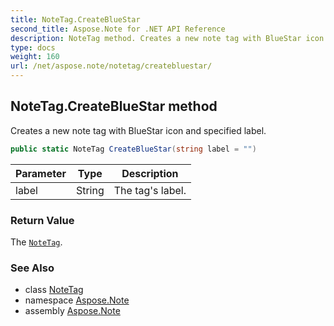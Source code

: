 ```yaml
---
title: NoteTag.CreateBlueStar
second_title: Aspose.Note for .NET API Reference
description: NoteTag method. Creates a new note tag with BlueStar icon and specified label
type: docs
weight: 160
url: /net/aspose.note/notetag/createbluestar/
---
```

## NoteTag.CreateBlueStar method

Creates a new note tag with BlueStar icon and specified label.

```csharp
public static NoteTag CreateBlueStar(string label = "")
```

| Parameter | Type | Description |
| --- | --- | --- |
| label | String | The tag's label. |

### Return Value

The [`NoteTag`](../).

### See Also

* class [NoteTag](../)
* namespace [Aspose.Note](../../notetag/)
* assembly [Aspose.Note](../../../)


